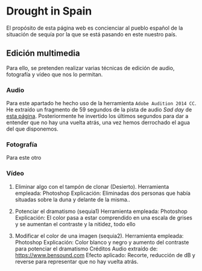 # Drought in Spain
El propósito de esta página web es concienciar al pueblo español de la situación de sequía por la que se está pasando en este nuestro país.

## Edición multimedia
Para ello, se pretenden realizar varias técnicas de edición de audio, fotografía y vídeo que nos lo permitan.
### Audio
Para este apartado he hecho uso de la herramienta `Adobe Audition 2014 CC`.
He extraído un fragmento de 59 segundos de la pista de audio _Sad day_ de [esta página](https://www.bensound.com/index.php?route=product/search&search=sad). Posteriormente he invertido los últimos segundos para dar a entender que no hay una vuelta atrás, una vez hemos derrochado el agua del que disponemos.

### Fotografía
Para este otro
### Vídeo
1. Eliminar algo con el tampón de clonar (Desierto).
	Herramienta empleada: Photoshop
	Explicación: Eliminadas dos personas que había situadas sobre la duna y delante de la misma..
2. Potenciar el dramatismo (sequia1)
	Herramienta empleada: Photoshop
	Explicación: El color pasa a estar comprendido en una escala de grises y se aumentan el contraste y la nitidez, todo ello

3. Modificar el color de una imagen (sequia2).
	Herramienta empleada: Photoshop
	Explicación: Color blanco y negro y aumento del contraste para potenciar el dramatismo
Créditos
Audio extraído de: https://www.bensound.com
Efecto aplicado: Recorte, reducción de dB y reverse para representar que no hay vuelta atrás.
